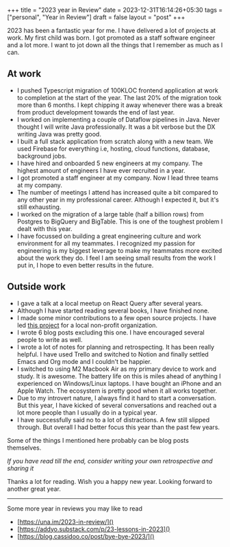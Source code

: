 +++
title = "2023 year in Review"
date = 2023-12-31T16:14:26+05:30
tags = ["personal", "Year in Review"]
draft = false
layout = "post"
+++

2023 has been a fantastic year for me. I have delivered a lot of projects at
work. My first child was born. I got promoted as a staff software engineer
and a lot more. I want to jot down all the things that I remember as much as I can.

<!--more-->

## At work

- I pushed Typescript migration of 100KLOC frontend application at work to completion
  at the start of the year. The last 20% of the migration took more than 6 months. I kept
  chipping it away whenever there was a break from product development towards the end
  of last year.
- I worked on implementing a couple of Dataflow pipelines in Java. Never thought I will
  write Java professionally. It was a bit verbose but the DX writing Java was pretty good.
- I built a full stack application from scratch along with a new team. We used Firebase
  for everything i.e, hosting, cloud functions, database, background jobs.
- I have hired and onboarded 5 new engineers at my company. The highest amount of engineers
  I have ever recruited in a year.
- I got promoted a staff engineer at my company. Now I lead three teams at my company.
- The number of meetings I attend has increased quite a bit compared to any other year in
  my professional career. Although I expected it, but it's still exhausting.
- I worked on the migration of a large table (half a billion rows) from Postgres
  to BigQuery and BigTable. This is one of the toughest problem I dealt with this year.
- I have focussed on building a great engineering culture and work environment for all
  my teammates. I recognized my passion for engineering is my biggest leverage to make
  my teammates more excited about the work they do. I feel I am seeing small results
  from the work I put in, I hope to even better results in the future.

## Outside work

- I gave a talk at a local meetup on React Query after several years.
- Although I have started reading several books, I have finished none.
- I made some minor contributions to a few open source projects. I have led
  [this project](https://code.swecha.org/healthcare/EHRS) for a local non-profit organization.
- I wrote 6 blog posts excluding this one. I have encouraged several people to write as well.
- I wrote a lot of notes for planning and retrospecting. It has been really helpful.
  I have used Trello and switched to Notion and finally settled Emacs and Org mode and I
  couldn't be happier.
- I switched to using M2 Macbook Air as my primary device to work and study. It is awesome.
  The battery life on this is miles ahead of anything I experienced on Windows/Linux laptops.
  I have bought an iPhone and an Apple Watch. The ecosystem is pretty good when it all works
  together.
- Due to my introvert nature, I always find it hard to start a conversation. But this year,
  I have kicked of several conversations and reached out a lot more people than I usually do
  in a typical year.
- I have successfully said no to a lot of distractions. A few still slipped through. But
  overall I had better focus this year than the past few years.

Some of the things I mentioned here probably can be blog posts themselves.

_If you have read till the end, consider writing your own retrospective and sharing it_

Thanks a lot for reading. Wish you a happy new year. Looking forward
to another great year.

---

Some more year in reviews you may like to read

- [https://una.im/2023-in-review/]()
- [https://addyo.substack.com/p/23-lessons-in-2023]()
- [https://blog.cassidoo.co/post/bye-bye-2023/]()
